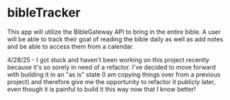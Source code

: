 # bibleTracker
This app will utilize the BibleGateway API to bring in the entire bible. A user will be able to track their goal of reading the bible daily as well as add notes and be able to access them from a calendar.

4/28/25 - I got stuck and haven't been working on this project recently because it's so sorely in need of a refactor. I've decided to move forward with building it in an "as is" state (I am copying things over from a previous project) and therefore give me the opportunity to refactor it publicly later, even though it is painful to build it this way now that I know better!
